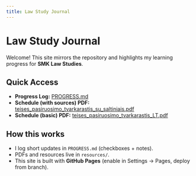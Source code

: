 ```yaml
---
title: Law Study Journal
---
```


# Law Study Journal

Welcome! This site mirrors the repository and highlights my learning progress for **SMK Law Studies**.

## Quick Access
- **Progress Log:** [PROGRESS.md](../PROGRESS.md)
- **Schedule (with sources) PDF:** [teises_pasiruosimo_tvarkarastis_su_saltiniais.pdf](../resources/schedule/teises_pasiruosimo_tvarkarastis_su_saltiniais.pdf)
- **Schedule (basic) PDF:** [teises_pasiruosimo_tvarkarastis_LT.pdf](../resources/schedule/teises_pasiruosimo_tvarkarastis_LT.pdf)

## How this works
- I log short updates in `PROGRESS.md` (checkboxes + notes).
- PDFs and resources live in `resources/`.
- This site is built with **GitHub Pages** (enable in Settings → Pages, deploy from branch).
